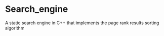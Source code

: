 # Search_engine
A static search engine in C++ that implements the page rank results sorting algorithm
